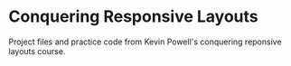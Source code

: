 # Conquering Responsive Layouts

Project files and practice code from Kevin Powell's conquering reponsive layouts course.